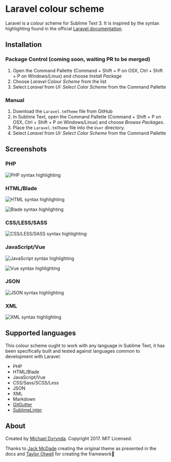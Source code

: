 # Laravel colour scheme

Laravel is a colour scheme for Sublime Text 3. It is inspired by the syntax highlighting found in the official [Laravel documentation](https://laravel.com/docs).

## Installation

### Package Control (coming soon, waiting PR to be merged)

1. Open the Command Pallette (Command + Shift + P on OSX, Ctrl + Shift + P on Windows/Linux) and choose *Install Package*
2. Choose *Laravel Colour Scheme* from the list
3. Select *Laravel* from *UI: Select Color Scheme* from the Command Pallette

### Manual

1. Download the `Laravel.tmTheme` file from GitHub
2. In Sublime Text, open the Command Pallette (Command + Shift + P on OSX, Ctrl + Shift + P on Windows/Linux) and choose *Browse Packages*.
3. Place the `Laravel.tmTheme` file into the `User` directory.
4. Select *Laravel* from *UI: Select Color Scheme* from the Command Pallette

## Screenshots

### PHP

![PHP syntax highlighting](/previews/php.png)

### HTML/Blade

![HTML syntax highlighting](/previews/html.png)

![Blade syntax highlighting](/previews/blade.png)

### CSS/LESS/SASS

![CSS/LESS/SASS syntax highlighting](/previews/scss.png)

### JavaScript/Vue

![JavaScript syntax highlighting](/previews/javascript.png)

![Vue syntax highlighting](/previews/vue.png)

### JSON

![JSON syntax highlighting](/previews/json.png)

### XML

![XML syntax highlighting](/previews/xml.png)

## Supported languages

This colour scheme ought to work with any language in Sublime Text, it has been specifically built and tested against languages common to development with Laravel.

* PHP
* HTML/Blade
* JavaScript/Vue
* CSS/Sass/SCSS/Less
* JSON
* XML
* Markdown
* [GitGutter](https://packagecontrol.io/packages/GitGutter)
* [SublimeLinter](https://packagecontrol.io/packages/SublimeLinter)

## About

Created by [Michael Dyrynda](https://twitter.com/michaeldyrynda). Copyright 2017. MIT Licensed.

Thanks to [Jack McDade](https://twitter.com/jackmcdade) creating the original theme as presented in the docs and [Taylor Otwell](https://twitter.com/taylorotwell) for creating the framework💖
